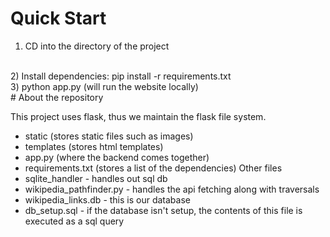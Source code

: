 # Quick Start

1) CD into the directory of the project 
<br>
2) Install dependencies: pip install -r requirements.txt
<br>
3) python app.py (will run the website locally)
<br>
# About the repository

This project uses flask, thus we maintain the flask file system. <br>
  - static (stores static files such as images) <br>
  - templates (stores html templates)<br>
  - app.py (where the backend comes together)<br>
  - requirements.txt (stores a list of the dependencies)
Other files
  - sqlite_handler - handles out sql db
  - wikipedia_pathfinder.py - handles the api fetching along with traversals
  - wikipedia_links.db - this is our database
  - db_setup.sql - if the database isn't setup, the contents of this file is executed as a sql query